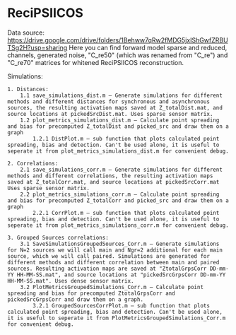 # ReciPSIICOS

Data source: https://drive.google.com/drive/folders/1Behww7qRw2fMDG5jxIShGwfZRBUTSg2H?usp=sharing Here you can find forward model sparse and reduced, channels, generated noise, "C_re50" (which was renamed from "C_re") and "C_re70" matrices for whitened ReciPSIICOS reconstruction.

Simulations:

	1. Distances:
		1.1 save_simulations_dist.m — Generate simulations for different methods and different distances for synchronous and asynchronous sources, the resulting activation maps saved at Z_totalDist.mat, and source locations at pickedSrcDist.mat. Uses sparse sensor matrix.
		1.2 plot_metrics_simulations_dist.m — Calculate point spreading and bias for precomputed Z_totalDist and picked_src and draw them on a graph
			1.2.1 DistPlot.m — sub function that plots calculated point spreading, bias and detection. Can't be used alone, it is useful to seperate it from plot_metrics_simulations_dist.m for convenient debug.

	2. Correlations:
		2.1 save_simulations_corr.m — Generate simulations for different methods and different correlations, the resulting activation maps saved at Z_totalCorr.mat, and source locations at pickedSrcCorr.mat Uses sparse sensor matrix.
		2.2 plot_metrics_simulations_corr.m — Calculate point spreading and bias for precomputed Z_totalCorr and picked_src and draw them on a graph
			2.2.1 CorrPlot.m — sub function that plots calculated point spreading, bias and detection. Can't be used alone, it is useful to seperate it from plot_metrics_simulations_corr.m for convenient debug.

	3. Grouped Sources correlations:
		3.1 SaveSimulationsGroupedSources_Corr.m — Generate simulations for N=2 sources we will call main and Ngr=2 additional for each main source, which we will call paired. Simulations are generated for different methods and different correlation between main and paired sources. Resulting activation maps are saved at "ZtotalGrpsCorr DD-mm-YY HH-MM-SS.mat", and source locations at "pickedSrcGrpsCorr DD-mm-YY HH-MM-SS.mat". Uses dense sensor matrix.
		3.2 PlotMetricsGroupedSimulations_Corr.m — Calculate point spreading and bias for precomputed ZtotalGrpsCorr and pickedSrcGrpsCorr and draw them on a graph.
			3.2.1 GroupedSourcesCorrPlot.m — sub function that plots calculated point spreading, bias and detection. Can't be used alone, it is useful to seperate it from PlotMetricsGroupedSimulations_Corr.m for convenient debug.